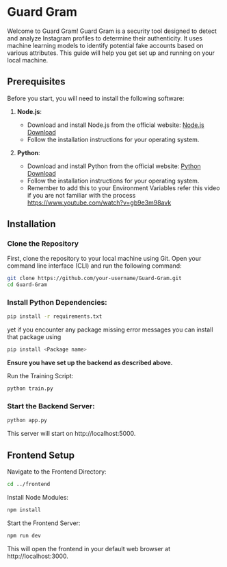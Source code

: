 # Guard Gram

Welcome to Guard Gram! Guard Gram is a security tool designed to detect and analyze Instagram profiles to determine their authenticity. It uses machine learning models to identify potential fake accounts based on various attributes. This guide will help you get set up and running on your local machine.

## Prerequisites

Before you start, you will need to install the following software:

1. **Node.js**:
   - Download and install Node.js from the official website: [Node.js Download](https://nodejs.org/en/download/)
   - Follow the installation instructions for your operating system.

2. **Python**:
   - Download and install Python from the official website: [Python Download](https://www.python.org/downloads/)
   - Follow the installation instructions for your operating system.
   - Remember to add this to your Environment Variables refer this video if you are not familiar with the process https://www.youtube.com/watch?v=gb9e3m98avk


## Installation

### Clone the Repository

First, clone the repository to your local machine using Git. Open your command line interface (CLI) and run the following command:

```bash
git clone https://github.com/your-username/Guard-Gram.git
cd Guard-Gram
```
### Install Python Dependencies:
```bash
pip install -r requirements.txt
```
yet if you encounter any package missing error messages you can install that package using 
```bash
pip install <Package name>
```

**Ensure you have set up the backend as described above.**

Run the Training Script:

```bash
python train.py
```

### Start the Backend Server:
```bash
python app.py
```
This server will start on http://localhost:5000.

## Frontend Setup
Navigate to the Frontend Directory:
```bash
cd ../frontend
```
Install Node Modules:
```bash
npm install
```
Start the Frontend Server:
```bash
npm run dev
```
This will open the frontend in your default web browser at http://localhost:3000.
